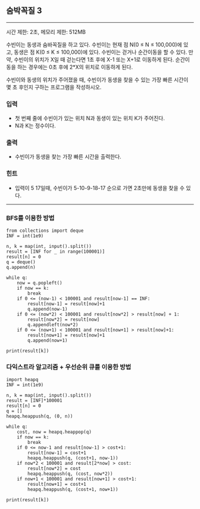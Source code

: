 ## 숨박꼭질 3

---

시간 제한: 2초, 메모리 제한: 512MB

수빈이는 동생과 숨바꼭질을 하고 있다. 수빈이는 현재 점 N(0 ≤ N ≤ 100,000)에 있고, 동생은 점 K(0 ≤ K ≤ 100,000)에 있다. 수빈이는 걷거나 순간이동을 할 수 있다. 만약, 수빈이의 위치가 X일 때 걷는다면 1초 후에 X-1 또는 X+1로 이동하게 된다. 순간이동을 하는 경우에는 0초 후에 2*X의 위치로 이동하게 된다.

수빈이와 동생의 위치가 주어졌을 때, 수빈이가 동생을 찾을 수 있는 가장 빠른 시간이 몇 초 후인지 구하는 프로그램을 작성하시오.

### 입력

- 첫 번째 줄에 수빈이가 있는 위치 N과 동생이 있는 위치 K가 주어진다. 
- N과 K는 정수이다.

### 출력

- 수빈이가 동생을 찾는 가장 빠른 시간을 출력한다.

### 힌트

- 입력이 5 17일때, 수빈이가 5-10-9-18-17 순으로 가면 2초만에 동생을 찾을 수 있다.

---

### BFS를 이용한 방법
~~~
from collections import deque
INF = int(1e9)

n, k = map(int, input().split())
result = [INF for _ in range(100001)]
result[n] = 0
q = deque()
q.append(n)

while q:
    now = q.popleft()
    if now == k:
        break
    if 0 <= (now-1) < 100001 and result[now-1] == INF:
        result[now-1] = result[now]+1
        q.append(now-1)
    if 0 <= (now*2) < 100001 and result[now*2] > result[now] + 1:
        result[now*2] = result[now]
        q.appendleft(now*2)
    if 0 <= (now+1) < 100001 and result[now+1] > result[now]+1:
        result[now+1] = result[now]+1
        q.append(now+1)

print(result[k])

~~~
  

### 다익스트라 알고리즘 + 우선순위 큐를 이용한 방법
~~~
import heapq
INF = int(1e9)

n, k = map(int, input().split())
result = [INF]*100001
result[n] = 0
q = []
heapq.heappush(q, (0, n))

while q:
    cost, now = heapq.heappop(q)
    if now == k:
        break
    if 0 <= now-1 and result[now-1] > cost+1:
        result[now-1] = cost+1
        heapq.heappush(q, (cost+1, now-1))
    if now*2 < 100001 and result[2*now] > cost:
        result[now*2] = cost
        heapq.heappush(q, (cost, now*2))
    if now+1 < 100001 and result[now+1] > cost+1:
        result[now+1] = cost+1
        heapq.heappush(q, (cost+1, now+1))

print(result[k])

~~~
